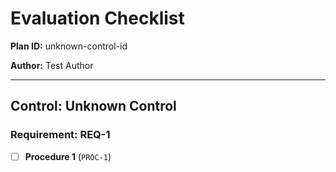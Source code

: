 # Evaluation Checklist

**Plan ID:** unknown-control-id

**Author:** Test Author

---

## Control: Unknown Control

### Requirement: REQ-1

- [ ] **Procedure 1** (`PROC-1`)